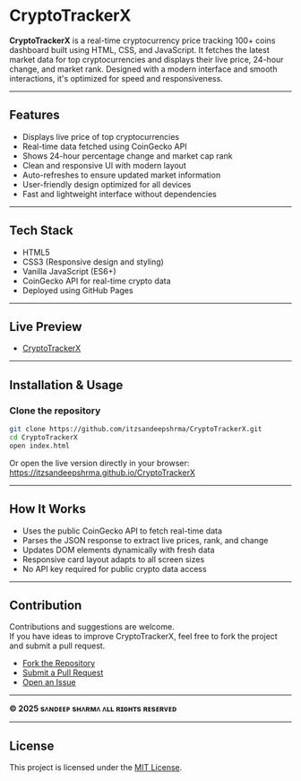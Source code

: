 # CryptoTrackerX

**CryptoTrackerX** is a real-time cryptocurrency price tracking 100+ coins dashboard built using HTML, CSS, and JavaScript. It fetches the latest market data for top cryptocurrencies and displays their live price, 24-hour change, and market rank. Designed with a modern interface and smooth interactions, it's optimized for speed and responsiveness.

---

## Features

- Displays live price of top cryptocurrencies  
- Real-time data fetched using CoinGecko API  
- Shows 24-hour percentage change and market cap rank  
- Clean and responsive UI with modern layout  
- Auto-refreshes to ensure updated market information  
- User-friendly design optimized for all devices  
- Fast and lightweight interface without dependencies

---

## Tech Stack

- HTML5  
- CSS3 (Responsive design and styling)  
- Vanilla JavaScript (ES6+)  
- CoinGecko API for real-time crypto data  
- Deployed using GitHub Pages

---

## Live Preview

- [CryptoTrackerX](https://itzsandeepshrma.github.io/CryptoTrackerX)  

---

## Installation & Usage

### Clone the repository
```bash
git clone https://github.com/itzsandeepshrma/CryptoTrackerX.git
cd CryptoTrackerX
open index.html
```

Or open the live version directly in your browser:  
https://itzsandeepshrma.github.io/CryptoTrackerX

---

## How It Works

- Uses the public CoinGecko API to fetch real-time data  
- Parses the JSON response to extract live prices, rank, and change  
- Updates DOM elements dynamically with fresh data  
- Responsive card layout adapts to all screen sizes  
- No API key required for public crypto data access

---

## Contribution

Contributions and suggestions are welcome.  
If you have ideas to improve CryptoTrackerX, feel free to fork the project and submit a pull request.

- [Fork the Repository](https://github.com/itzsandeepshrma/CryptoTrackerX/fork)  
- [Submit a Pull Request](https://github.com/itzsandeepshrma/CryptoTrackerX/pulls)  
- [Open an Issue](https://github.com/itzsandeepshrma/CryptoTrackerX/issues)


---

**© 2025 sᴧɴᴅᴇᴇᴘ sʜᴧʀᴍᴧ ᴧʟʟ ʀɪɢʜᴛs ʀᴇsᴇʀᴠᴇᴅ**

---

## License

This project is licensed under the [MIT License](https://github.com/itzsandeepshrma/CryptoTrackerX/blob/main/LICENSE).
